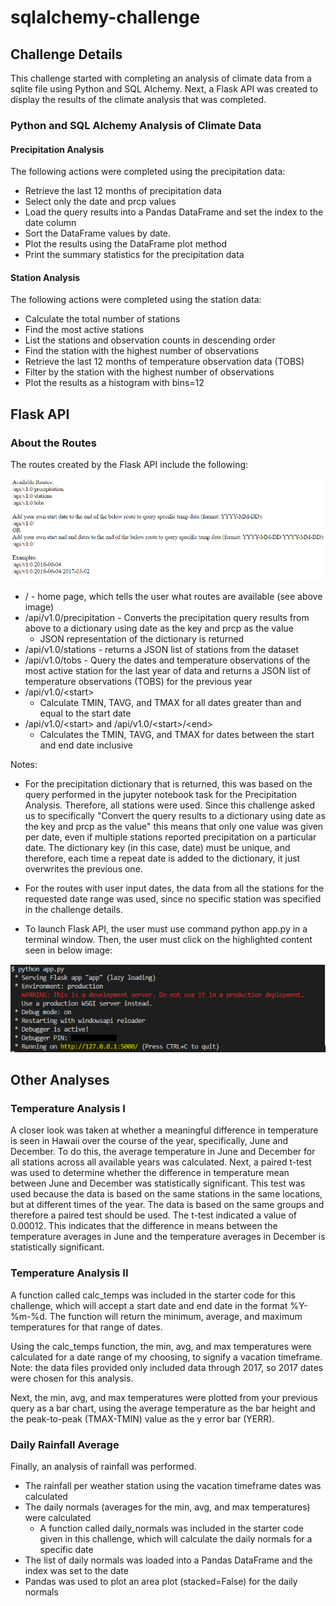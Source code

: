 #  sqlalchemy-challenge

## Challenge Details

This challenge started with completing an analysis of climate data from a sqlite file using Python and SQL Alchemy. Next, a Flask API was created to display the results of the climate analysis that was completed.

### Python and SQL Alchemy Analysis of Climate Data

#### Precipitation Analysis

The following actions were completed using the precipitation data:

* Retrieve the last 12 months of precipitation data
* Select only the date and prcp values
* Load the query results into a Pandas DataFrame and set the index to the date column
* Sort the DataFrame values by date.
* Plot the results using the DataFrame plot method
* Print the summary statistics for the precipitation data

#### Station Analysis

The following actions were completed using the station data:

* Calculate the total number of stations
* Find the most active stations
* List the stations and observation counts in descending order
* Find the station with the highest number of observations
* Retrieve the last 12 months of temperature observation data (TOBS)
* Filter by the station with the highest number of observations
* Plot the results as a histogram with bins=12

## Flask API

### About the Routes

The routes created by the Flask API include the following:

![Flask Home Page](Images/Home_page.PNG)

* / - home page, which tells the user what routes are available (see above image)
* /api/v1.0/precipitation - Converts the precipitation query results from above to a dictionary using date as the key and prcp as the value
    * JSON representation of the dictionary is returned
* /api/v1.0/stations - returns a JSON list of stations from the dataset
* /api/v1.0/tobs - Query the dates and temperature observations of the most active station for the last year of data and returns a JSON list of temperature observations (TOBS) for the previous year
* /api/v1.0/\<start> 
    * Calculate TMIN, TAVG, and TMAX for all dates greater than and equal to the start date
* /api/v1.0/\<start> and /api/v1.0/\<start>/\<end> 
    * Calculates the TMIN, TAVG, and TMAX for dates between the start and end date inclusive
  
Notes:
* For the precipitation dictionary that is returned, this was based on the query performed in the jupyter notebook task for the Precipitation Analysis. Therefore, all stations were used. Since this challenge asked us to specifically "Convert the query results to a dictionary using date as the key and prcp as the value" this means that only one value was given per date, even if multiple stations reported precipitation on a particular date. The dictionary key (in this case, date) must be unique, and therefore, each time a repeat date is added to the dictionary, it just overwrites the previous one.

* For the routes with user input dates, the data from all the stations for the requested date range was used, since no specific station was specified in the challenge details.

* To launch Flask API, the user must use command python app.py in a terminal window. Then, the user must click on the highlighted content seen in below image:

![Launching Flask API](Images/Launch_Flask_API_image.PNG)

## Other Analyses

### Temperature Analysis I

A closer look was taken at whether a meaningful difference in temperature is seen in Hawaii over the course of the year, specifically, June and December. To do this, the average temperature in June and December for all stations across all available years was calculated. Next, a paired t-test was used to determine whether the difference in temperature mean between June and December was statistically significant. This test was used because the data is based on the same stations in the same locations, but at different times of the year. The data is based on the same groups and therefore a paired test should be used. The t-test indicated a value of 0.00012. This indicates that the difference in means between the temperature averages in June and the temperature averages in December is statistically significant.

### Temperature Analysis II

A function called calc_temps was included in the starter code for this challenge, which will accept a start date and end date in the format %Y-%m-%d. The function will return the minimum, average, and maximum temperatures for that range of dates.

Using the calc_temps function, the min, avg, and max temperatures were calculated for a date range of my choosing, to signify a vacation timeframe. Note: the data files provided only included data through 2017, so 2017 dates were chosen for this analysis.

Next, the min, avg, and max temperatures were plotted from your previous query as a bar chart, using the average temperature as the bar height and the peak-to-peak (TMAX-TMIN) value as the y error bar (YERR).

### Daily Rainfall Average

Finally, an analysis of rainfall was performed.

* The rainfall per weather station using the vacation timeframe dates was calculated
* The daily normals (averages for the min, avg, and max temperatures) were calculated
    * A function called daily_normals was included in the starter code given in this challenge, which will calculate the daily normals for a specific date
* The list of daily normals was loaded into a Pandas DataFrame and the index was set to the date
* Pandas was used to plot an area plot (stacked=False) for the daily normals

